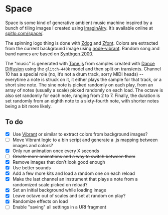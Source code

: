 # Space

Space is some kind of generative ambient music machine inspired by a bunch of tiling images I created using [ImaginAIry](https://github.com/brycedrennan/imaginAIry/). It’s available online at [spitlo.com/space/](https://spitlo.com/space/).

The spinning logo thing is done with [Zdog](https://github.com/metafizzy/zdog) and [Zfont](https://github.com/jaames/zfont). Colors are extracted from the current background image using [node-vibrant](https://github.com/Vibrant-Colors/node-vibrant). Random song and band names are based on [Synthgen 2000](https://github.com/tirdadc/synthwave).

The "music" is generated with [Tone.js](https://github.com/Tonejs/Tone.js) from samples created with [Dance Diffusion](https://huggingface.co/spaces/harmonai/dance-diffusion) using the `glitch-440k` model and then split on transients. Channel 10 has a special role (no, it’s not a drum track, sorry MIDI heads) -- everytime a note is struck on it, it either plays the sample for that track, or a short sine note. The sine note is picked randomly on each play, from an array of notes (usually a scale) picked randomly on each load. The octave is also set randomly for each note, ranging from 2 to 7. Finally, the duration is set randomly from an eighth note to a sixty-fourth note, with shorter notes being a bit more likely.

## To do

- [x] Use [Vibrant](https://jariz.github.io/vibrant.js/) or similar to extract colors from background images?
- [ ] Move Vibrant logic to a bin script and generate a .js mapping between images and colors?
- [x] Only run animation once every X seconds
- [ ] ~~Create more animations and a way to switch between them~~
- [x] Remove images that don’t look good enough
- [x] Use better sounds
- [x] Add a few more kits and load a random one on each reload
- [x] Make the last channel an instrument that plays a note from a randomized scale picked on reload?
- [x] Set an initial background while loading image
- [x] Leave octave out of scales and set at random on play?
- [x] Randomize effects on load
- [ ] Enable "saving" all settings in a URI fragment
